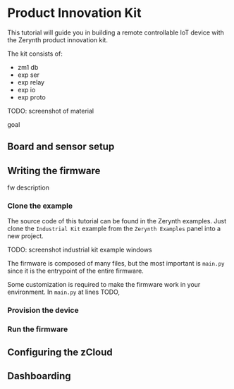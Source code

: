 # Product Innovation Kit

This tutorial will guide you in building a remote controllable IoT device with the Zerynth product innovation kit.

The kit consists of:

- zm1 db
- exp ser
- exp relay
- exp io
- exp proto

TODO: screenshot of material

goal

## Board and sensor setup



## Writing the firmware

fw description

### Clone the example

The source code of this tutorial can be found in the Zerynth examples. Just clone the `Industrial Kit` example from the `Zerynth Examples` panel into a new project.

TODO: screenshot industrial kit example windows

The firmware is composed of many files, but the most important is `main.py` since it is the entrypoint of the entire firmware.

Some customization is required to make the firmware work in your environment. In `main.py` at lines TODO, 



### Provision the device

### Run the firmware


## Configuring the zCloud


## Dashboarding



